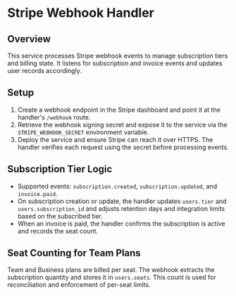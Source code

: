 # Stripe Webhook Handler

## Overview
This service processes Stripe webhook events to manage subscription tiers and billing state. It listens for subscription and invoice events and updates user records accordingly.

## Setup
1. Create a webhook endpoint in the Stripe dashboard and point it at the handler's `/webhook` route.
2. Retrieve the webhook signing secret and expose it to the service via the `STRIPE_WEBHOOK_SECRET` environment variable.
3. Deploy the service and ensure Stripe can reach it over HTTPS. The handler verifies each request using the secret before processing events.

## Subscription Tier Logic
- Supported events: `subscription.created`, `subscription.updated`, and `invoice.paid`.
- On subscription creation or update, the handler updates `users.tier` and `users.subscription_id` and adjusts retention days and integration limits based on the subscribed tier.
- When an invoice is paid, the handler confirms the subscription is active and records the seat count.

## Seat Counting for Team Plans
Team and Business plans are billed per seat. The webhook extracts the subscription quantity and stores it in `users.seats`. This count is used for reconciliation and enforcement of per-seat limits.

